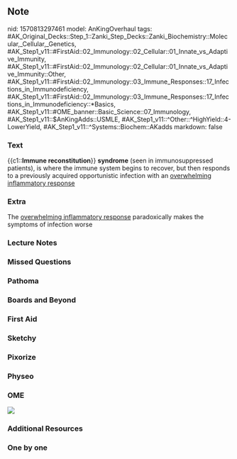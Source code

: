 ## Note
nid: 1570813297461
model: AnKingOverhaul
tags: #AK_Original_Decks::Step_1::Zanki_Step_Decks::Zanki_Biochemistry::Molecular,_Cellular,_Genetics, #AK_Step1_v11::#FirstAid::02_Immunology::02_Cellular::01_Innate_vs_Adaptive_Immunity, #AK_Step1_v11::#FirstAid::02_Immunology::02_Cellular::01_Innate_vs_Adaptive_Immunity::Other, #AK_Step1_v11::#FirstAid::02_Immunology::03_Immune_Responses::17_Infections_in_Immunodeficiency, #AK_Step1_v11::#FirstAid::02_Immunology::03_Immune_Responses::17_Infections_in_Immunodeficiency::*Basics, #AK_Step1_v11::#OME_banner::Basic_Science::07_Immunology, #AK_Step1_v11::$AnKingAdds::USMLE, #AK_Step1_v11::^Other::^HighYield::4-LowerYield, #AK_Step1_v11::^Systems::Biochem::AKadds
markdown: false

### Text
{{c1::<b>Immune reconstitution</b>}} <b>syndrome</b> (seen in
immunosuppressed patients), is where the immune system begins to
recover, but then responds to a previously acquired opportunistic
infection with an <u>overwhelming inflammatory response</u>

### Extra
The <u>overwhelming inflammatory response</u> paradoxically makes
the symptoms of infection worse

### Lecture Notes


### Missed Questions


### Pathoma


### Boards and Beyond


### First Aid


### Sketchy


### Pixorize


### Physeo


### OME
<div class="ome-widget">
  <a href=
  "https://onlinemeded.org/spa/immunology?ref=anki"><img src=
  "_OME_AnkiFlashcards_Topic_1.png"></a>
</div>

### Additional Resources


### One by one

